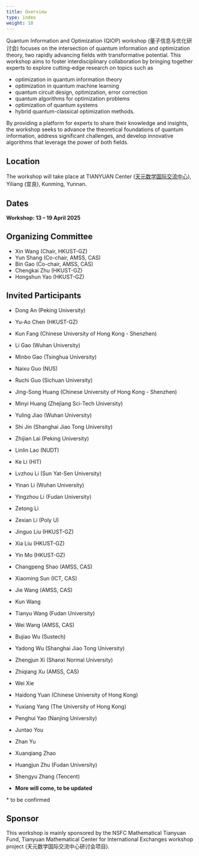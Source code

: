 ```yaml
---
title: Overview
type: index
weight: 10
---
```


Quantum Information and Optimization (QIOP) workshop (量子信息与优化研讨会) focuses on the intersection of quantum information and optimization theory, two rapidly advancing fields with transformative potential. 
This workshop aims to foster interdisciplinary collaboration by bringing together experts to explore cutting-edge research on topics such as 

- optimization in quantum information theory
- optimization in quantum machine learning
- quantum circuit design, optimization, error correction 
- quantum algorithms for optimization problems
- optimization of quantum systems
- hybrid quantum-classical optimization methods. 

By providing a platform for experts to share their knowledge and insights, the workshop seeks to advance the theoretical foundations of quantum information, address significant challenges, and develop innovative algorithms that leverage the power of both fields.

## Location

The workshop will take place at TIANYUAN Center ([天元数学国际交流中心](http://tianyuan.amss.ac.cn/)), Yiliang (宜良), Kunming, Yunnan.

## Dates

**Workshop: 13 – 19 April 2025**

## Organizing Committee

- Xin Wang (Chair, HKUST-GZ)
- Yun Shang (Co-chair, AMSS, CAS)
- Bin Gao (Co-chair, AMSS, CAS)
- Chengkai Zhu (HKUST-GZ)
- Hongshun Yao (HKUST-GZ)

## Invited Participants

- Dong An (Peking University)

- Yu-Ao Chen (HKUST-GZ)

- Kun Fang (Chinese University of Hong Kong - Shenzhen)

- Li Gao (Wuhan University)

- Minbo Gao (Tsinghua University)

- Naixu Guo (NUS)

- Ruchi Guo (Sichuan University)

- Jing-Song Huang (Chinese University of Hong Kong - Shenzhen)

- Minyi Huang (Zhejiang Sci-Tech University)

- Yuling Jiao (Wuhan University)

- Shi Jin (Shanghai Jiao Tong University)

- Zhijian Lai (Peking University)

- Linlin Lao (NUDT)

- Ke Li (HIT)

- Lvzhou Li (Sun Yat-Sen University)

- Yinan Li (Wuhan University)

- Yingzhou Li (Fudan University)

- Zetong Li

- Zexian Li (Poly U)

- Jinguo Liu (HKUST-GZ)

- Xia Liu (HKUST-GZ)

- Yin Mo (HKUST-GZ)

- Changpeng Shao (AMSS, CAS)

- Xiaoming Sun (ICT, CAS)

- Jie Wang (AMSS, CAS)

- Kun Wang

- Tianyu Wang (Fudan University)

- Wei Wang (AMSS, CAS)

- Bujiao Wu (Sustech)

- Yadong Wu (Shanghai Jiao Tong University)

- Zhengjun Xi (Shanxi Normal University)

- Zhiqiang Xu (AMSS, CAS)

- Wei Xie

- Haidong Yuan (Chinese University of Hong Kong)

- Yuxiang Yang (The University of Hong Kong)

- Penghui Yao (Nanjing University)

- Juntao You

- Zhan Yu

- Xuanqiang Zhao

- Huangjun Zhu (Fudan University)

- Shengyu Zhang (Tencent)

- **More will come, to be updated**

\* to be confirmed

## Sponsor

This workshop is mainly sponsored by the NSFC Mathematical Tianyuan Fund, Tianyuan Mathematical Center for International Exchanges workshop project (天元数学国际交流中心研讨会项目).
